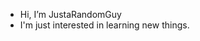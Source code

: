 - Hi, I’m JustaRandomGuy
- I'm just interested in learning new things.

<!---
M-S-G-A/M-S-G-A is a ✨ special ✨ repository because its `README.md` (this file) appears on your GitHub profile.
You can click the Preview link to take a look at your changes.
--->
